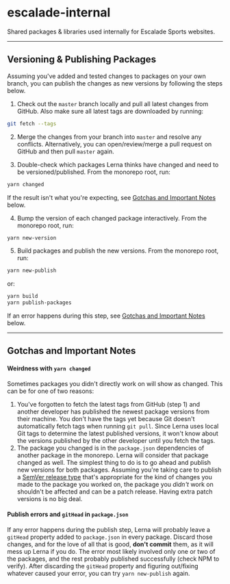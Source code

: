 # escalade-internal
Shared packages & libraries used internally for Escalade Sports websites.

---

## Versioning & Publishing Packages

Assuming you've added and tested changes to packages on your own branch, you can publish the changes as new versions by following the steps below.

1. Check out the `master` branch locally and pull all latest changes from GitHub. Also make sure all latest tags are downloaded by running:
```bash
git fetch --tags
```

2. Merge the changes from your branch into `master` and resolve any conflicts. Alternatively, you can open/review/merge a pull request on GitHub and then pull `master` again.

3. Double-check which packages Lerna thinks have changed and need to be versioned/published. From the monorepo root, run:
```bash
yarn changed
```
If the result isn't what you're expecting, see [Gotchas and Important Notes](#weirdness-with-yarn-changed) below.

4. Bump the version of each changed package interactively. From the monorepo root, run:
```bash
yarn new-version
```

5. Build packages and publish the new versions. From the monorepo root, run:
```bash
yarn new-publish
```
or:
```bash
yarn build
yarn publish-packages
```
If an error happens during this step, see [Gotchas and Important Notes](#publish-errors-and-githead) below.

---

## Gotchas and Important Notes
#### Weirdness with `yarn changed`
Sometimes packages you didn't directly work on will show as changed. This can be for one of two reasons:
1. You've forgotten to fetch the latest tags from GitHub (step 1) and another developer has published the newest package versions from their machine. You don't have the tags yet because Git doesn't automatically fetch tags when running `git pull`. Since Lerna uses local Git tags to determine the latest published versions, it won't know about the versions published by the other developer until you fetch the tags.
2. The package you changed is in the `package.json` dependencies of another package in the monorepo. Lerna will consider that package changed as well. The simplest thing to do is to go ahead and publish new versions for both packages. Assuming you're taking care to publish a [SemVer release type](https://semver.org/) that's appropriate for the kind of changes you made to the package you worked on, the package you *didn't* work on shouldn't be affected and can be a patch release. Having extra patch versions is no big deal.

#### Publish errors and `gitHead` in `package.json`
If any error happens during the publish step, Lerna will probably leave a `gitHead` property added to `package.json` in every package. Discard those changes, and for the love of all that is good, **don't commit** them, as it will mess up Lerna if you do. The error most likely involved only one or two of the packages, and the rest probably published successfully (check NPM to verify). After discarding the `gitHead` property and figuring out/fixing whatever caused your error, you can try `yarn new-publish` again.
